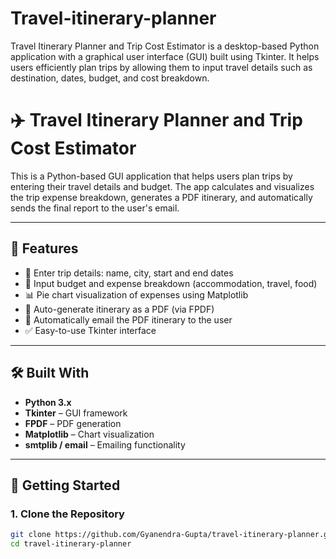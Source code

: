 # Travel-itinerary-planner
Travel Itinerary Planner and Trip Cost Estimator is a desktop-based Python application with a graphical user interface (GUI) built using Tkinter. It helps users efficiently plan trips by allowing them to input travel details such as destination, dates, budget, and cost breakdown. 

# ✈️ Travel Itinerary Planner and Trip Cost Estimator

This is a Python-based GUI application that helps users plan trips by entering their travel details and budget. The app calculates and visualizes the trip expense breakdown, generates a PDF itinerary, and automatically sends the final report to the user's email.

---

## 📌 Features

- 🧳 Enter trip details: name, city, start and end dates
- 💸 Input budget and expense breakdown (accommodation, travel, food)
- 📊 Pie chart visualization of expenses using Matplotlib
- 📄 Auto-generate itinerary as a PDF (via FPDF)
- 📧 Automatically email the PDF itinerary to the user
- ✅ Easy-to-use Tkinter interface

---

## 🛠️ Built With

- **Python 3.x**
- **Tkinter** – GUI framework
- **FPDF** – PDF generation
- **Matplotlib** – Chart visualization
- **smtplib / email** – Emailing functionality

---

## 🚀 Getting Started

### 1. Clone the Repository
```bash
git clone https://github.com/Gyanendra-Gupta/travel-itinerary-planner.git
cd travel-itinerary-planner

